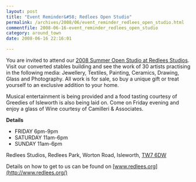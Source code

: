 ```yaml
---
layout: post
title: "Event Reminder&#58; Redlees Open Studio"
permalink: /archives/2008/06/event_reminder_redlees_open_studio.html
commentfile: 2008-06-16-event_reminder_redlees_open_studio
category: around_town
date: 2008-06-16 22:16:01

---
```


You are invited to attend our [2008 Summer Open Studio at Redlees Studios](https://stmargarets.london/event/exhibition/200705141886). Visit our converted stables building and see the work of 30 artists practising in the following media: Jewellery, Textiles, Painting, Ceramics, Drawing, Glass and Photography. All work is for sale, so buy a unique gift or treat yourself to an exclusive addition to your home.

Musical entertainment is being provided and a food tasting courtesy of Greedies of Isleworth is also being laid on. Come on Friday evening and enjoy a glass of Wine courtesy of Camilleri & Associates.

**Details**

-   FRIDAY 6pm-9pm
-   SATURDAY 11am-6pm
-   SUNDAY 11am-6pm

Redlees Studios, Redlees Park, Worton Road, Isleworth, [TW7 6DW](http://maps.google.co.uk/maps?f=q&hl=en&geocode=&q=TW7+6DW&ie=UTF8&z=16&iwloc=addr)

Details on how to get to us can be found on [www.redlees.org](http://www.redlees.org/)

